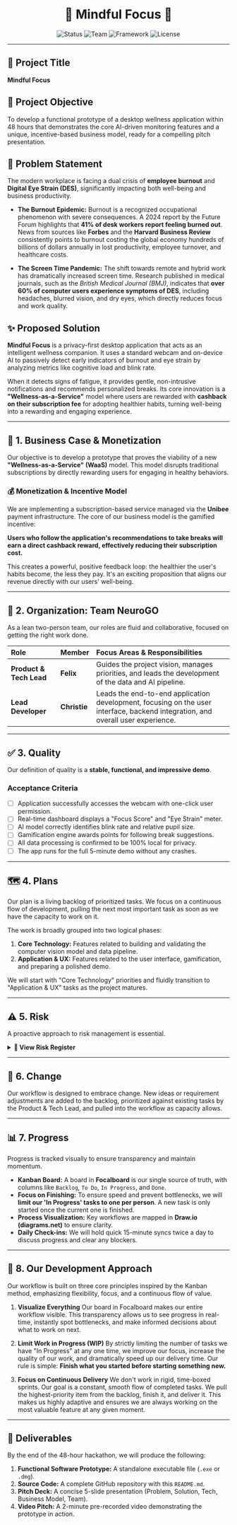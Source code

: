<div align="center">

# 🧠 Mindful Focus 🧠

</div>

<div align="center">

![Status](https://img.shields.io/badge/Status-In%20Progress-blue?style=for-the-badge)
![Team](https://img.shields.io/badge/Team-NeuroGO-brightgreen?style=for-the-badge)
![Framework](https://img.shields.io/badge/Methodology-Kanban-purple?style=for-the-badge)
![License](https://img.shields.io/badge/License-MIT-green?style=for-the-badge)

</div>

---

## 📄 Project Title
**Mindful Focus**

## 🎯 Project Objective
To develop a functional prototype of a desktop wellness application within 48 hours that demonstrates the core AI-driven monitoring features and a unique, incentive-based business model, ready for a compelling pitch presentation.

## 🚨 Problem Statement
The modern workplace is facing a dual crisis of **employee burnout** and **Digital Eye Strain (DES)**, significantly impacting both well-being and business productivity.

* **The Burnout Epidemic:** Burnout is a recognized occupational phenomenon with severe consequences. A 2024 report by the Future Forum highlights that **41% of desk workers report feeling burned out**. News from sources like **Forbes** and the **Harvard Business Review** consistently points to burnout costing the global economy hundreds of billions of dollars annually in lost productivity, employee turnover, and healthcare costs.

* **The Screen Time Pandemic:** The shift towards remote and hybrid work has dramatically increased screen time. Research published in medical journals, such as the *British Medical Journal (BMJ)*, indicates that **over 60% of computer users experience symptoms of DES**, including headaches, blurred vision, and dry eyes, which directly reduces focus and work quality.

## ✨ Proposed Solution
**Mindful Focus** is a privacy-first desktop application that acts as an intelligent wellness companion. It uses a standard webcam and on-device AI to passively detect early indicators of burnout and eye strain by analyzing metrics like cognitive load and blink rate.

When it detects signs of fatigue, it provides gentle, non-intrusive notifications and recommends personalized breaks. Its core innovation is a **"Wellness-as-a-Service"** model where users are rewarded with **cashback on their subscription fee** for adopting healthier habits, turning well-being into a rewarding and engaging experience.

---

## 💼 1. Business Case & Monetization
Our objective is to develop a prototype that proves the viability of a new **"Wellness-as-a-Service" (WaaS)** model. This model disrupts traditional subscriptions by directly rewarding users for engaging in healthy behaviors.

### 💰 Monetization & Incentive Model
We are implementing a subscription-based service managed via the **Unibee** payment infrastructure. The core of our business model is the gamified incentive:

**Users who follow the application's recommendations to take breaks will earn a direct cashback reward, effectively reducing their subscription cost.**

This creates a powerful, positive feedback loop: the healthier the user's habits become, the less they pay. It's an exciting proposition that aligns our revenue directly with our users' well-being.

---

## 🏢 2. Organization: Team NeuroGO

As a lean two-person team, our roles are fluid and collaborative, focused on getting the right work done.

| Role | Member | Focus Areas & Responsibilities |
| :--- | :--- | :--- |
| **Product & Tech Lead** | **Felix** | Guides the project vision, manages priorities, and leads the development of the data and AI pipeline. |
| **Lead Developer** | **Christie** | Leads the end-to-end application development, focusing on the user interface, backend integration, and overall user experience. |

---

## ✅ 3. Quality

Our definition of quality is a **stable, functional, and impressive demo**.

### Acceptance Criteria
- [ ] Application successfully accesses the webcam with one-click user permission.
- [ ] Real-time dashboard displays a "Focus Score" and "Eye Strain" meter.
- [ ] AI model correctly identifies blink rate and relative pupil size.
- [ ] Gamification engine awards points for following break suggestions.
- [ ] All data processing is confirmed to be 100% local for privacy.
- [ ] The app runs for the full 5-minute demo without any crashes.

---

## 🗺️ 4. Plans

Our plan is a living backlog of prioritized tasks. We focus on a continuous flow of development, pulling the next most important task as soon as we have the capacity to work on it.

The work is broadly grouped into two logical phases:

1.  **Core Technology:** Features related to building and validating the computer vision model and data pipeline.
2.  **Application & UX:** Features related to the user interface, gamification, and preparing a polished demo.

We will start with "Core Technology" priorities and fluidly transition to "Application & UX" tasks as the project matures.

---

## ⚠️ 5. Risk

A proactive approach to risk management is essential.

<details>
<summary><strong>🚨 View Risk Register</strong></summary>

| Risk ID | Risk Description | Response Plan |
| ------- | ---------------------------------------------- | -------------------------------------------------------------------------- |
| **R01** | Inaccurate AI readings due to variable lighting. | Implement a simple, one-time calibration step on app startup.              |
| **R02** | High CPU usage slows down the user's computer. | Optimize frame processing rate to once every 2 seconds instead of continuously. |
| **R03** | Unplanned work distracts from the main goal. | New ideas are added to the backlog and prioritized. We will complete current work before starting new tasks. |

</details>

---

## 🔄 6. Change

Our workflow is designed to embrace change. New ideas or requirement adjustments are added to the backlog, prioritized against existing tasks by the Product & Tech Lead, and pulled into the workflow as capacity allows.

---

## 📊 7. Progress

Progress is tracked visually to ensure transparency and maintain momentum.

* **Kanban Board:** A board in **Focalboard** is our single source of truth, with columns like `Backlog`, `To Do`, `In Progress`, and `Done`.
* **Focus on Finishing:** To ensure speed and prevent bottlenecks, we will **limit our 'In Progress' tasks to one per person**. A new task is only started once the current one is finished.
* **Process Visualization:** Key workflows are mapped in **Draw.io (diagrams.net)** to ensure clarity.
* **Daily Check-ins:** We will hold quick 15-minute syncs twice a day to discuss progress and clear any blockers.

---

## 🌊 8. Our Development Approach

Our workflow is built on three core principles inspired by the Kanban method, emphasizing flexibility, focus, and a continuous flow of value.

1.  **Visualize Everything**
    Our board in Focalboard makes our entire workflow visible. This transparency allows us to see progress in real-time, instantly spot bottlenecks, and make informed decisions about what to work on next.

2.  **Limit Work in Progress (WIP)**
    By strictly limiting the number of tasks we have "In Progress" at any one time, we improve our focus, increase the quality of our work, and dramatically speed up our delivery time. Our rule is simple: **Finish what you started before starting something new.**

3.  **Focus on Continuous Delivery**
    We don't work in rigid, time-boxed sprints. Our goal is a constant, smooth flow of completed tasks. We pull the highest-priority item from the backlog, finish it, and deliver it. This makes us highly adaptive and ensures we are always working on the most valuable feature at any given moment.

---

## 🎁 Deliverables

By the end of the 48-hour hackathon, we will produce the following:

1.  **Functional Software Prototype:** A standalone executable file (`.exe` or `.dmg`).
2.  **Source Code:** A complete GitHub repository with this `README.md`.
3.  **Pitch Deck:** A concise 5-slide presentation (Problem, Solution, Tech, Business Model, Team).
4.  **Video Pitch:** A 2-minute pre-recorded video demonstrating the prototype in action.